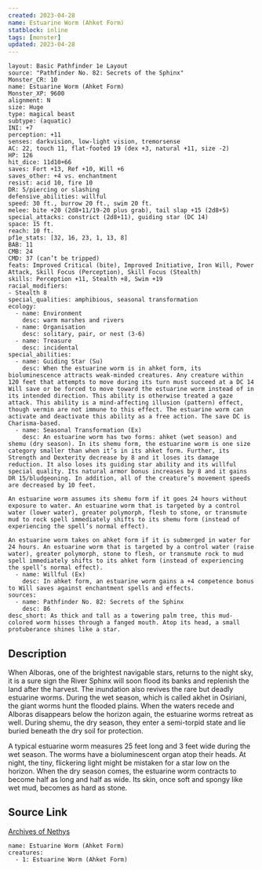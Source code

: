 ```yaml
---
created: 2023-04-28
name: Estuarine Worm (Ahket Form)
statblock: inline
tags: [monster]
updated: 2023-04-28
---
```

```statblock
layout: Basic Pathfinder 1e Layout
source: "Pathfinder No. 82: Secrets of the Sphinx"
Monster_CR: 10
name: Estuarine Worm (Ahket Form)
Monster_XP: 9600
alignment: N
size: Huge
type: magical beast
subtype: (aquatic)
INI: +7
perception: +11
senses: darkvision, low-light vision, tremorsense
AC: 22, touch 11, flat-footed 19 (dex +3, natural +11, size -2)
HP: 126
hit_dice: 11d10+66
saves: Fort +13, Ref +10, Will +6
saves_other: +4 vs. enchantment
resist: acid 10, fire 10
DR: 5/piercing or slashing
defensive_abilities: willful
speed: 30 ft., burrow 20 ft., swim 20 ft.
melee: bite +20 (2d8+11/19-20 plus grab), tail slap +15 (2d8+5)
special_attacks: constrict (2d8+11), guiding star (DC 14)
space: 15 ft.
reach: 10 ft.
pf1e_stats: [32, 16, 23, 1, 13, 8]
BAB: 11
CMB: 24
CMD: 37 (can’t be tripped)
feats: Improved Critical (bite), Improved Initiative, Iron Will, Power Attack, Skill Focus (Perception), Skill Focus (Stealth)
skills: Perception +11, Stealth +8, Swim +19
racial_modifiers:
- Stealth 8
special_qualities: amphibious, seasonal transformation
ecology:
  - name: Environment
    desc: warm marshes and rivers
  - name: Organisation
    desc: solitary, pair, or nest (3-6)
  - name: Treasure
    desc: incidental
special_abilities:
  - name: Guiding Star (Su)
    desc: When the estuarine worm is in ahket form, its bioluminescence attracts weak-minded creatures. Any creature within 120 feet that attempts to move during its turn must succeed at a DC 14 Will save or be forced to move toward the estuarine worm instead of in its intended direction. This ability is otherwise treated a gaze attack. This ability is a mind-affecting illusion (pattern) effect, though vermin are not immune to this effect. The estuarine worm can activate and deactivate this ability as a free action. The save DC is Charisma-based.
  - name: Seasonal Transformation (Ex)
    desc: An estuarine worm has two forms: ahket (wet season) and shemu (dry season). In its shemu form, the estuarine worm is one size category smaller than when it’s in its ahket form. Further, its Strength and Dexterity decrease by 8 and it loses its damage reduction. It also loses its guiding star ability and its willful special quality. Its natural armor bonus increases by 8 and it gains DR 15/bludgeoning. In addition, all of the creature’s movement speeds are decreased by 10 feet.

An estuarine worm assumes its shemu form if it goes 24 hours without exposure to water. An estuarine worm that is targeted by a control water (lower water), greater polymorph, flesh to stone, or transmute mud to rock spell immediately shifts to its shemu form (instead of experiencing the spell’s normal effect).

An estuarine worm takes on ahket form if it is submerged in water for 24 hours. An estuarine worm that is targeted by a control water (raise water), greater polymorph, stone to flesh, or transmute rock to mud spell immediately shifts to its ahket form (instead of experiencing the spell’s normal effect).
  - name: Willful (Ex)
    desc: In ahket form, an estuarine worm gains a +4 competence bonus to Will saves against enchantment spells and effects.
sources:
  - name: Pathfinder No. 82: Secrets of the Sphinx
    desc: 86
desc_short: As thick and tall as a towering palm tree, this mud-colored worm hisses through a fanged mouth. Atop its head, a small protuberance shines like a star.
```
## Description
When Alboras, one of the brightest navigable stars, returns to the night sky, it is a sure sign the River Sphinx will soon flood its banks and replenish the land after the harvest. The inundation also revives the rare but deadly estuarine worms. During the wet season, which is called akhet in Osiriani, the giant worms hunt the flooded plains. When the waters recede and Alboras disappears below the horizon again, the estuarine worms retreat as well. During shemu, the dry season, they enter a semi-torpid state and lie buried beneath the dry soil for protection.

A typical estuarine worm measures 25 feet long and 3 feet wide during the wet season. The worms have a bioluminescent organ atop their heads. At night, the tiny, flickering light might be mistaken for a star low on the horizon. When the dry season comes, the estuarine worm contracts to become half as long and half as wide. Its skin, once soft and spongy like wet mud, becomes as hard as stone.
## Source Link
[Archives of Nethys](https://aonprd.com/MonsterDisplay.aspx?ItemName=Estuarine%20Worm%20(Ahket%20Form))
```encounter-table
name: Estuarine Worm (Ahket Form)
creatures:
  - 1: Estuarine Worm (Ahket Form)
```
